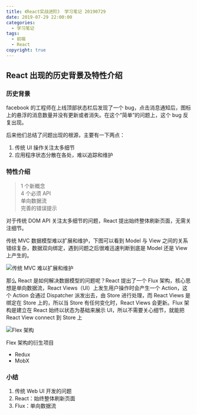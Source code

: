 ```yaml
---
title: 《React实战进阶》 学习笔记 20190729
date: 2019-07-29 22:00:00
categories:
  - 学习笔记
tags:
  - 前端
  - React
copyright: true
---
```


## React 出现的历史背景及特性介绍

### 历史背景

facebook 的工程师在上线顶部状态栏后发现了一个 bug，点击消息通知后，图标上的悬浮的消息数量并没有更新或者消失。在这个“简单”的问题上，这个 bug 反复出现。

后来他们总结了问题出现的根源，主要有一下两点：

1. 传统 UI 操作关注太多细节
2. 应用程序状态分散在各处，难以追踪和维护<!-- more -->

### 特性介绍

> 1 个新概念  
> 4 个必须 API  
> 单向数据流  
> 完善的错误提示

对于传统 DOM API 关注太多细节的问题，React 提出始终整体刷新页面，无需关注细节。

传统 MVC 数据模型难以扩展和维护，下图可以看到 Model 与 View 之间的关系错综复杂，数据双向绑定，遇到问题之后很难迅速判断到底是 Model 还是 View 上产生的。

![传统 MVC 难以扩展和维护](https://img.yeyanjie.com/blog/201907/1.png)

那么 React 是如何解决数据模型的问题呢？React 提出了一个 Flux 架构，核心思想是单向数据流，React Views（UI）上发生用户操作时会产生一个 Action，这个 Action 会通过 Dispatcher 派发出去，由 Store 进行处理，而 React Views 是绑定在 Store 上的，所以当 Store 有任何变化时，React Views 会更新。Flux 架构是建立在 React 始终以状态为基础来展示 UI，所以不需要关心细节，就能把 React View connect 到 Store 上

![Flex 架构](https://img.yeyanjie.com/blog/201907/2.png)

Flex 架构的衍生项目

- Redux
- MobX

### 小结

1. 传统 Web UI 开发的问题
2. React：始终整体刷新页面
3. Flux：单向数据流
